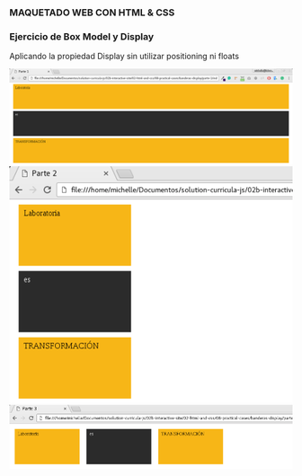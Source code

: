 ### MAQUETADO WEB CON HTML & CSS
### Ejercicio de Box Model y Display
 Aplicando la propiedad Display sin utilizar positioning ni floats

![example](assets/images/1.png)
![example](assets/images/2.png)
![example](assets/images/3.png)
